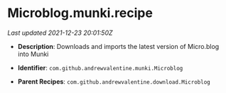 # Microblog.munki.recipe

_Last updated 2021-12-23 20:01:50Z_

- **Description**: Downloads and imports the latest version of Micro.blog into Munki

- **Identifier**: `com.github.andrewvalentine.munki.Microblog`

- **Parent Recipes**: `com.github.andrewvalentine.download.Microblog`
